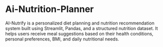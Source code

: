 # Ai-Nutrition-Planner
AI-Nutrify is a personalized diet planning and nutrition recommendation system built using Streamlit, Pandas, and a structured nutrition dataset. It helps users receive meal suggestions based on their health conditions, personal preferences, BMI, and daily nutritional needs. 
